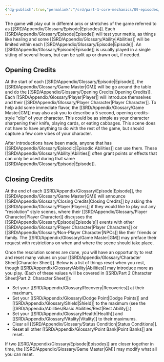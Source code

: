 ```yaml
---
{"dg-publish":true,"permalink":"/srd/part-1-core-mechanics/09-episodes/"}
---
```



The game will play out in different arcs or stretches of the game referred to as [[SRD/Appendix/Glossary/Episode\|Episodes]]. Each [[SRD/Appendix/Glossary/Episode\|Episode]] will test your mettle, as things like healing and some [[SRD/Appendix/Glossary/Ability\|Abilities]] will be limited within each [[SRD/Appendix/Glossary/Episode\|Episode]]. An [[SRD/Appendix/Glossary/Episode\|Episode]] is usually played in a single sitting of several hours, but can be split up or drawn out, if needed.

## Opening Credits
At the start of each [[SRD/Appendix/Glossary/Episode\|Episode]], the [[SRD/Appendix/Glossary/Game Master\|GM]] will be go around the table and do the [[SRD/Appendix/Glossary/Opening Credits\|Opening Credits]]. Each [[SRD/Appendix/Glossary/Player\|Player]] will introduce themselves and their [[SRD/Appendix/Glossary/Player Character\|Player Character]]. To help add some immediate flavor, the [[SRD/Appendix/Glossary/Game Master\|GM]] may also ask you to describe a 5 second, opening credits-style "clip" of your character. This could be as simple as your character sharpening their knife, playing cards, or eating cabbages. This scene does not have to have anything to do with the rest of the game, but should capture a few core vibes of your character.

After introductions have been made, anyone that has [[SRD/Appendix/Glossary/Episodic\|Episodic Abilities]] can use them. These [[SRD/Appendix/Glossary/Ability\|Abilities]] often grant points or effects that can only be used during that same [[SRD/Appendix/Glossary/Episode\|Episode]].

## Closing Credits
At the end of each [[SRD/Appendix/Glossary/Episode\|Episode]], the [[SRD/Appendix/Glossary/Game Master\|GM]] will announce [[SRD/Appendix/Glossary/Closing Credits\|Closing Credits]] by asking the [[SRD/Appendix/Glossary/Player\|Players]] if they would like to play out any "resolution" style scenes, where their [[SRD/Appendix/Glossary/Player Character\|Player Character]] discusses the [[SRD/Appendix/Glossary/Episode\|Episode's]] events with other [[SRD/Appendix/Glossary/Player Character\|Player Characters]] or [[SRD/Appendix/Glossary/Non-Player Character\|NPCs]] like their friends or family. The [[SRD/Appendix/Glossary/Game Master\|GM]] may preface their request with restrictions on when and where the scene should take place.

Once the resolution scenes are done, you will have an opportunity to rest and reset many values on your [[SRD/Appendix/Glossary/Character Sheet\|Character Sheet]]. Below is a list of things reset when you rest, though [[SRD/Appendix/Glossary/Ability\|Abilities]] may introduce more as you play. (Each of these values will be covered in [[SRD/Part 2 Character Sheet\|Part 2: Character Sheet]]):
* Set your [[SRD/Appendix/Glossary/Recovery\|Recoveries]] at their maximum.
* Set your [[SRD/Appendix/Glossary/Dodge Point\|Dodge Points]] and [[SRD/Appendix/Glossary/Shield\|Shield]] to the maximum (see the [[SRD/Appendix/Abilities/Basic Abilities/Rest\|Rest Ability]].)
* Set your [[SRD/Appendix/Glossary/Health\|Health]] and [[SRD/Appendix/Glossary/Vitality\|Vitality]] to their maximums.
* Clear all [[SRD/Appendix/Glossary/Status Condition\|Status Conditions]].
* Reset all other [[SRD/Appendix/Glossary/Point Bank\|Point Banks]] are reset.

If two [[SRD/Appendix/Glossary/Episode\|Episodes]] are closer together in time, the [[SRD/Appendix/Glossary/Game Master\|GM]] may modify what all you can reset.